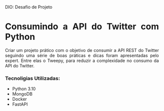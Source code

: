 <div align='justify'>
  <p>DIO: Desafio de Projeto</p>
  <h1>Consumindo a API do Twitter com Python</h1>

  <p>Criar um projeto prático com o objetivo de consumir a API REST do Twitter seguindo uma série de boas práticas e dicas foram apresentadas pelo expert. Entre elas o Tweepy, para reduzir a complexidade no consumo da API do Twitter.</p>
  <h3>Tecnoligias Utilizadas:</h3>
  <ul>
    <li>Python 3.10</li>
    <li>MongoDB</li>
    <li>Docker</li>
    <li>FastAPI</li>
<div>